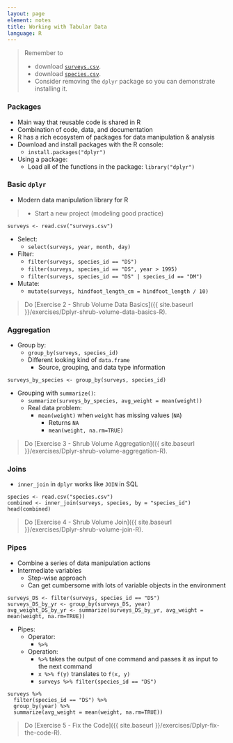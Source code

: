 ```yaml
---
layout: page
element: notes
title: Working with Tabular Data
language: R
---
```


> Remember to
>
> * download [`surveys.csv`](https://ndownloader.figshare.com/files/2292172).
> * download [`species.csv`](https://ndownloader.figshare.com/files/3299483).
> * Consider removing the `dplyr` package so you can demonstrate installing it.

### Packages

* Main way that reusable code is shared in R
* Combination of code, data, and documentation
* R has a rich ecosystem of packages for data manipulation & analysis
* Download and install packages with the R console:
    * `install.packages("dplyr")`
* Using a package:
    * Load all of the functions in the package: `library("dplyr")`

### Basic `dplyr`

* Modern data manipulation library for R


> * Start a new project (modeling good practice)

```
surveys <- read.csv("surveys.csv")
```

* Select:
    * `select(surveys, year, month, day)`
* Filter:
    * `filter(surveys, species_id == "DS")`
    * `filter(surveys, species_id == "DS", year > 1995)`
    * `filter(surveys, species_id == "DS" | species_id == "DM")`
* Mutate:
    * `mutate(surveys, hindfoot_length_cm = hindfoot_length / 10)`

> Do [Exercise 2 - Shrub Volume Data Basics]({{ site.baseurl }}/exercises/Dplyr-shrub-volume-data-basics-R).

### Aggregation

* Group by:
    * `group_by(surveys, species_id)`
    * Different looking kind of `data.frame`
        * Source, grouping, and data type information

```
surveys_by_species <- group_by(surveys, species_id)
```

* Grouping with `summarize()`:
    * `summarize(surveys_by_species, avg_weight = mean(weight))`
    * Real data problem:
        * `mean(weight)` when `weight` has missing values (`NA`)
            * Returns `NA`
            * `mean(weight, na.rm=TRUE)`

> Do [Exercise 3 - Shrub Volume Aggregation]({{ site.baseurl }}/exercises/Dplyr-shrub-volume-aggregation-R).

### Joins

* `inner_join` in `dplyr` works like `JOIN` in SQL

```
species <- read.csv("species.csv")
combined <- inner_join(surveys, species, by = "species_id")
head(combined)
```

> Do [Exercise 4 - Shrub Volume Join]({{ site.baseurl }}/exercises/Dplyr-shrub-volume-join-R).

### Pipes

* Combine a series of data manipulation actions
* Intermediate variables
    * Step-wise approach
    * Can get cumbersome with lots of variable objects in the environment

```
surveys_DS <- filter(surveys, species_id == "DS")
surveys_DS_by_yr <- group_by(surveys_DS, year)
avg_weight_DS_by_yr <- summarize(surveys_DS_by_yr, avg_weight = mean(weight, na.rm=TRUE))
```

* Pipes:
    * Operator:
        * `%>%`
    * Operation:
        * `%>%` takes the output of one command and passes it as input to the next command
        * `x %>% f(y)` translates to `f(x, y)`
        * `surveys %>% filter(species_id == "DS")`

```
surveys %>%
  filter(species_id == "DS") %>%
  group_by(year) %>%
  summarize(avg_weight = mean(weight, na.rm=TRUE))
```

> Do [Exercise 5 - Fix the Code]({{ site.baseurl }}/exercises/Dplyr-fix-the-code-R).
